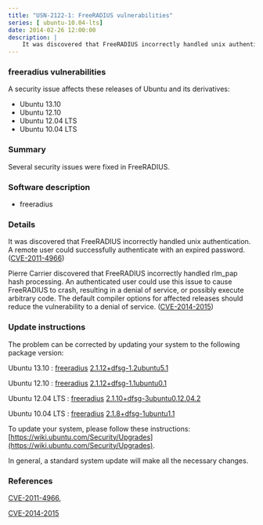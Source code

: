 ```yaml
---
title: "USN-2122-1: FreeRADIUS vulnerabilities"
series: [ ubuntu-10.04-lts]
date: 2014-02-26 12:00:00
description: |
    It was discovered that FreeRADIUS incorrectly handled unix authentication. A remote user could successfully authenticate with an expired password. ([CVE-2011-4966](http://people.ubuntu.com/~ubuntu-security/cve/CVE-2011-4966))
--- 
```

 
 


### freeradius vulnerabilities

A security issue affects these releases of Ubuntu and its derivatives:

* Ubuntu 13.10
* Ubuntu 12.10
* Ubuntu 12.04 LTS
* Ubuntu 10.04 LTS

### Summary

Several security issues were fixed in FreeRADIUS. 

### Software description

* freeradius 

### Details

It was discovered that FreeRADIUS incorrectly handled unix authentication. A remote user could successfully authenticate with an expired password. ([CVE-2011-4966](http://people.ubuntu.com/~ubuntu-security/cve/CVE-2011-4966))

Pierre Carrier discovered that FreeRADIUS incorrectly handled rlm_pap hash processing. An authenticated user could use this issue to cause FreeRADIUS to crash, resulting in a denial of service, or possibly execute arbitrary code. The default compiler options for affected releases should reduce the vulnerability to a denial of service. ([CVE-2014-2015](http://people.ubuntu.com/~ubuntu-security/cve/CVE-2014-2015)) 

### Update instructions

The problem can be corrected by updating your system to the following package version:

Ubuntu 13.10
 : [freeradius](https://launchpad.net/ubuntu/+source/freeradius) <span> [2.1.12+dfsg-1.2ubuntu5.1](https://launchpad.net/ubuntu/+source/freeradius/2.1.12+dfsg-1.2ubuntu5.1) </span> 

Ubuntu 12.10
 : [freeradius](https://launchpad.net/ubuntu/+source/freeradius) <span> [2.1.12+dfsg-1.1ubuntu0.1](https://launchpad.net/ubuntu/+source/freeradius/2.1.12+dfsg-1.1ubuntu0.1) </span> 

Ubuntu 12.04 LTS
 : [freeradius](https://launchpad.net/ubuntu/+source/freeradius) <span> [2.1.10+dfsg-3ubuntu0.12.04.2](https://launchpad.net/ubuntu/+source/freeradius/2.1.10+dfsg-3ubuntu0.12.04.2) </span> 

Ubuntu 10.04 LTS
 : [freeradius](https://launchpad.net/ubuntu/+source/freeradius) <span> [2.1.8+dfsg-1ubuntu1.1](https://launchpad.net/ubuntu/+source/freeradius/2.1.8+dfsg-1ubuntu1.1) </span> 

To update your system, please follow these instructions: [https://wiki.ubuntu.com/Security/Upgrades](https://wiki.ubuntu.com/Security/Upgrades).

In general, a standard system update will make all the necessary changes. 

### References

 
 [CVE-2011-4966](http://people.ubuntu.com/~ubuntu-security/cve/CVE-2011-4966), 

 [CVE-2014-2015](http://people.ubuntu.com/~ubuntu-security/cve/CVE-2014-2015)
 

